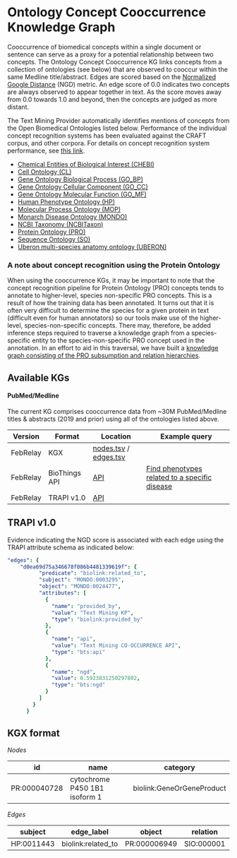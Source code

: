 # Ontology Concept Cooccurrence Knowledge Graph

Cooccurrence of biomedical concepts within a single document or sentence can serve as a proxy for a potential relationship between two concepts. The Ontology Concept Cooccurrence KG links concepts from a collection of ontologies (see below) that are observed to cooccur within the same Medline title/abstract. Edges are scored based on the [Normalized Google Distance](https://en.wikipedia.org/wiki/Normalized_Google_distance) (NGD) metric. An edge score of 0.0 indicates two concepts are always observed to appear together in text. As the score moves away from 0.0 towards 1.0 and beyond, then the concepts are judged as more distant. 

The Text Mining Provider automatically identifies mentions of concepts from the Open Biomedical Ontologies listed below. Performance of the individual concept recognition systems has been evaluated against the CRAFT corpus, and other corpora. For details on concept recognition system performance, see [this link](https://github.com/NCATSTranslator/Text-Mining-Provider-Roadmap#evaluation-of-concept-recognition-on-the-craft-test-corpus).

* [Chemical Entities of Biological Interest (CHEBI)](http://obofoundry.org/ontology/chebi.html)
* [Cell Ontology (CL)](http://obofoundry.org/ontology/cl.html)
* [Gene Ontology Biological Process (GO_BP)](http://obofoundry.org/ontology/go.html)
* [Gene Ontology Cellular Component (GO_CC)](http://obofoundry.org/ontology/go.html)
* [Gene Ontology Molecular Function (GO_MF)](http://obofoundry.org/ontology/go.html)
* [Human Phenotype Ontology (HP)](https://hpo.jax.org/app/)
* [Molecular Process Ontology (MOP)](http://obofoundry.org/ontology/mop.html)
* [Monarch Disease Ontology (MONDO)](https://mondo.monarchinitiative.org/)
* [NCBI Taxonomy (NCBITaxon)](http://obofoundry.org/ontology/ncbitaxon.html)
* [Protein Ontology (PRO)](http://obofoundry.org/ontology/pr.html)
* [Sequence Ontology (SO)](http://obofoundry.org/ontology/so.html)
* [Uberon multi-species anatomy ontology (UBERON)](http://obofoundry.org/ontology/uberon.html)


### A note about concept recognition using the Protein Ontology
When using the cooccurrence KGs, it may be important to note that the concept recognition pipeline for Protein Ontology (PRO) concepts tends to annotate to higher-level, species non-specific PRO concepts. This is a result of how the training data has been annotated. It turns out that it is often very difficult to determine the species for a given protein in text (difficult even for human annotators) so our tools make use of the higher-level, species-non-specific concepts. There may, therefore, be added inference steps required to traverse a knowledge graph from a species-specific entity to the species-non-specific PRO concept used in the annotation. In an effort to aid in this traversal, we have built a [knowledge graph consisting of the PRO subsumption and relation hierarchies](https://github.com/NCATSTranslator/Text-Mining-Provider-Roadmap/README_ontology_kgs.md). 

## Available KGs

#### PubMed/Medline

The current KG comprises cooccurrence data from ~30M PubMed/Medline titles & abstracts (2019 and prior) using all of the ontologies listed above.

| Version | Format | Location | Example query |
| ------- | ------ | -------- | ------------- |
| FebRelay | KGX   | [nodes.tsv](https://storage.googleapis.com/translator-tm-provider-knowledge-graphs/concept-cooccurrence/current/ngd-concept-cooccur.current.nodes.kgx.tsv.gz) / [edges.tsv](https://storage.googleapis.com/translator-tm-provider-knowledge-graphs/concept-cooccurrence/current/ngd-concept-cooccur.current.edges.kgx.tsv.gz) | |
| FebRelay | BioThings API | [API](https://biothings.ncats.io/text_mining_co_occurrence_kp) | [Find phenotypes related to a specific disease](https://biothings.ncats.io/text_mining_co_occurrence_kp/query?q=object.MONDO:%22MONDO:0003150%22%20AND%20subject.type:PhenotypicFeature&size=200) |
| FebRelay | TRAPI v1.0 | [API](https://smart-api.info/ui/5be0f321a829792e934545998b9c6afe) | |



## TRAPI v1.0

Evidence indicating the NGD score is associated with each edge using the TRAPI attribute schema as indicated below:

```yaml
"edges": {
    "d0ea69d75a346678f086b4481339619f": {
          "predicate": "biolink:related_to",
          "subject": "MONDO:0003295",
          "object": "MONDO:0024477",
          "attributes": [
            {
              "name": "provided_by",
              "value": "Text Mining KP",
              "type": "biolink:provided_by"
            },
            {
              "name": "api",
              "value": "Text Mining CO-OCCURRENCE API",
              "type": "bts:api"
            },
            {
              "name": "ngd",
              "value": 0.5923831250297802,
              "type": "bts:ngd"
            }
          ]
        }
      }
```

## KGX format

*Nodes*

| id | name | category |
| -- | ---- | -------- |
| PR:000040728 | cytochrome P450 1B1 isoform 1 | biolink:GeneOrGeneProduct |


*Edges*

| subject | edge_label | object | relation | id | association_type | NGD score |
| ------- | ---------- | ------ | -------- | -- | ---------------- | --------- |
| HP:0011443 | biolink:related_to | PR:000006949 | SIO:000001 | 0022f6fea0fbcdacfed80906b0af34aa9b9fc38ace17162310c4de2f4836b319 | biolink:Association | 0.5118571069107639 |
